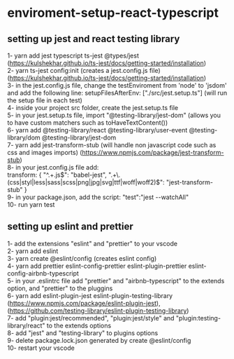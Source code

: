 # enviroment-setup-react-typescript
## setting up jest and react testing library
1- yarn add jest typescript ts-jest @types/jest (https://kulshekhar.github.io/ts-jest/docs/getting-started/installation) \
2- yarn ts-jest config:init (creates a jest.config.js file) (https://kulshekhar.github.io/ts-jest/docs/getting-started/installation) \
3- in the jest.config.js file, change the testEnviroment from 'node' to 'jsdom' and add the following line: setupFilesAfterEnv: ["./src/jest.setup.ts"] (will run the setup file in each test) \
4- inside your project src folder, create the jest.setup.ts file \
5- in your jest.setup.ts file, import "@testing-library/jest-dom" (allows you to have custom matchers such as toHaveTextContent()) \
6- yarn add @testing-library/react @testing-library/user-event @testing-library/dom @testing-library/jest-dom \
7- yarn add jest-transform-stub (will handle non javascript code such as css and images imports) (https://www.npmjs.com/package/jest-transform-stub) \
8- in your jest.config.js file add: \
transform: { "^.+\.js$": "babel-jest", ".+\.(css|styl|less|sass|scss|png|jpg|svg|ttf|woff|woff2)$": "jest-transform-stub" } \
9- in your package.json, add the script: "test":"jest --watchAll" \
10- run yarn test

## setting up eslint and prettier
1- add the extensions "eslint" and "prettier" to your vscode \
2- yarn add eslint \
3- yarn create @eslint/config (creates eslint config) \
4- yarn add prettier eslint-config-prettier eslint-plugin-prettier eslint-config-airbnb-typescript \
5- in your .eslintrc file add "prettier" and "airbnb-typescript" to the extends option, and "prettier" to the pluggins \
6- yarn add eslint-plugin-jest eslint-plugin-testing-library (https://www.npmjs.com/package/eslint-plugin-jest), (https://github.com/testing-library/eslint-plugin-testing-library) \
7- add "plugin:jest/recommended", "plugin:jest/style" and "plugin:testing-library/react" to the extends options \
8- add "jest" and "testing-library" to plugins options \
9- delete package.lock.json generated by create @eslint/config \
10- restart your vscode
